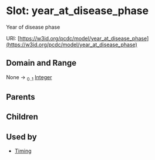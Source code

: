 
# Slot: year_at_disease_phase


Year of disease phase

URI: [https://w3id.org/pcdc/model/year_at_disease_phase](https://w3id.org/pcdc/model/year_at_disease_phase)


## Domain and Range

None &#8594;  <sub>0..1</sub> [Integer](types/Integer.md)

## Parents


## Children


## Used by

 * [Timing](Timing.md)
